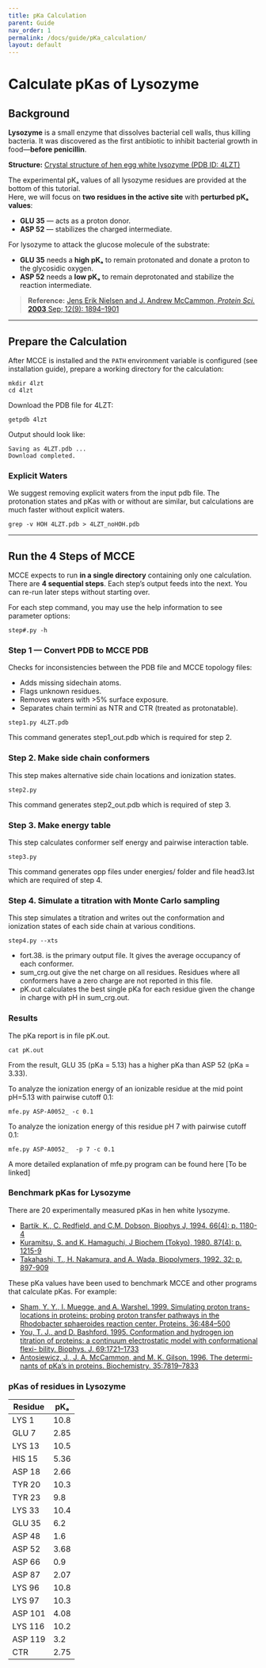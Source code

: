 ```yaml
---
title: pKa Calculation
parent: Guide
nav_order: 1
permalink: /docs/guide/pKa_calculation/
layout: default
---
```


# Calculate pKas of Lysozyme

## Background

**Lysozyme** is a small enzyme that dissolves bacterial cell walls, thus killing bacteria. It was discovered as the first antibiotic to inhibit bacterial growth in food—**before penicillin**.

**Structure:** [Crystal structure of hen egg white lysozyme (PDB ID: 4LZT)](https://www.rcsb.org/structure/4LZT)

The experimental pKₐ values of all lysozyme residues are provided at the bottom of this tutorial.  
Here, we will focus on **two residues in the active site** with **perturbed pKₐ values**:

- **GLU 35** — acts as a proton donor.
- **ASP 52** — stabilizes the charged intermediate.

For lysozyme to attack the glucose molecule of the substrate:  

- **GLU 35** needs a **high pKₐ** to remain protonated and donate a proton to the glycosidic oxygen.
- **ASP 52** needs a **low pKₐ** to remain deprotonated and stabilize the reaction intermediate.

> **Reference:** [Jens Erik Nielsen and J. Andrew McCammon, *Protein Sci.* **2003** Sep; 12(9): 1894–1901](https://doi.org/10.1110/ps.03114903)
---

## Prepare the Calculation
After MCCE is installed and the `PATH` environment variable is configured (see installation guide), prepare a working directory for the calculation:

```
mkdir 4lzt
cd 4lzt
```

Download the PDB file for 4LZT:
```
getpdb 4lzt
```

Output should look like:
```
Saving as 4LZT.pdb ...
Download completed.
```

### Explicit Waters
We suggest removing explicit waters from the input pdb file. The protonation states and pKas with or without are similar, but calculations are much faster without explicit waters.

```
grep -v HOH 4LZT.pdb > 4LZT_noHOH.pdb
```
---

## Run the 4 Steps of MCCE
MCCE expects to run **in a single directory** containing only one calculation.
There are **4 sequential steps**. Each step’s output feeds into the next.
You can re-run later steps without starting over.

For each step command, you may use the help information to see parameter options:
```
step#.py -h
```

### Step 1 — Convert PDB to MCCE PDB
Checks for inconsistencies between the PDB file and MCCE topology files:
- Adds missing sidechain atoms.
- Flags unknown residues.
- Removes waters with >5% surface exposure.
- Separates chain termini as NTR and CTR (treated as protonatable).

```
step1.py 4LZT.pdb
```
This command generates step1_out.pdb which is required for step 2.


### Step 2. Make side chain conformers
This step makes alternative side chain locations and ionization states.

```
step2.py
```
This command generates step2_out.pdb which is required of step 3.


### Step 3. Make energy table
This step calculates conformer self energy and pairwise interaction table.

```
step3.py
```
This command generates opp files under energies/ folder and file head3.lst which are required of step 4.


### Step 4. Simulate a titration with Monte Carlo sampling
This step simulates a titration and writes out the conformation and ionization states of each side chain at various conditions.

```
step4.py --xts
```
- fort.38. is the primary output file. It gives the average occupancy of each conformer.
- sum_crg.out give the net charge on all residues. Residues where all conformers have a zero charge are not reported in this file.
- pK.out calculates the best single pKa for each residue given the change in charge with pH in sum_crg.out.


### Results
The pKa report is in file pK.out.

```
cat pK.out
```
From the result, GLU 35 (pKa = 5.13) has a higher pKa than ASP 52 (pKa = 3.33).

To analyze the ionization energy of an ionizable residue at the mid point pH=5.13 with pairwise cutoff 0.1:
```
mfe.py ASP-A0052_ -c 0.1
```

To analyze the ionization energy of this residue pH 7 with pairwise cutoff 0.1:
```
mfe.py ASP-A0052_  -p 7 -c 0.1
```

A more detailed explanation of mfe.py program can be found here [To be linked]

### Benchmark pKas for Lysozyme
There are 20 experimentally measured pKas in hen white lysozyme.

- [Bartik, K., C. Redfield, and C.M. Dobson, Biophys J, 1994. 66(4): p. 1180-4](10.1016/S0006-3495(94)80900-2)
- [Kuramitsu, S. and K. Hamaguchi, J Biochem (Tokyo), 1980. 87(4): p. 1215-9](https://www.jstage.jst.go.jp/article/biochemistry1922/87/3/87_3_771/_article/-char/ja/)
- [Takahashi, T., H. Nakamura, and A. Wada, Biopolymers, 1992. 32: p. 897-909](https://doi.org/10.1002/bip.360320802)

These pKa values have been used to benchmark MCCE and other programs that calculate pKas. For example:
- [Sham, Y. Y., I. Muegge, and A. Warshel. 1999. Simulating proton trans- locations in proteins: probing proton transfer pathways in the Rhodobacter sphaeroides reaction center. Proteins. 36:484–500](https://pubmed.ncbi.nlm.nih.gov/10450091/)
- [You, T. J., and D. Bashford. 1995. Conformation and hydrogen ion titration of proteins: a continuum electrostatic model with conformational flexi- bility. Biophys. J. 69:1721–1733](https://pmc.ncbi.nlm.nih.gov/articles/PMC1236406/)
- [Antosiewicz, J., J. A. McCammon, and M. K. Gilson. 1996. The determi- nants of pKa’s in proteins. Biochemistry. 35:7819–7833](https://pubmed.ncbi.nlm.nih.gov/8672483/)

### pKas of residues in Lysozyme

| Residue  | pKₐ  |
|----------|------|
| LYS 1    | 10.8 |
| GLU 7    |  2.85|
| LYS 13   | 10.5 |
| HIS 15   |  5.36|
| ASP 18   |  2.66|
| TYR 20   | 10.3 |
| TYR 23   |  9.8 |
| LYS 33   | 10.4 |
| GLU 35   |  6.2 |
| ASP 48   |  1.6 |
| ASP 52   |  3.68|
| ASP 66   |  0.9 |
| ASP 87   |  2.07|
| LYS 96   | 10.8 |
| LYS 97   | 10.3 |
| ASP 101  |  4.08|
| LYS 116  | 10.2 |
| ASP 119  |  3.2 |
| CTR      |  2.75|

